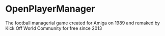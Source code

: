 OpenPlayerManager
=================

The football managerial game created for Amiga on 1989 and remaked by Kick Off World Community for free since 2013
